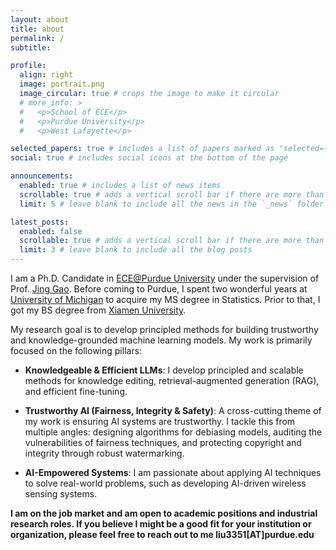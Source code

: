 ```yaml
---
layout: about
title: about
permalink: /
subtitle: 

profile:
  align: right
  image: portrait.png
  image_circular: true # crops the image to make it circular
  # more_info: >
  #   <p>School of ECE</p> 
  #   <p>Purdue University</p> 
  #   <p>West Lafayette</p> 

selected_papers: true # includes a list of papers marked as "selected={true}"
social: true # includes social icons at the bottom of the page

announcements:
  enabled: true # includes a list of news items
  scrollable: true # adds a vertical scroll bar if there are more than 3 news items
  limit: 5 # leave blank to include all the news in the `_news` folder

latest_posts:
  enabled: false
  scrollable: true # adds a vertical scroll bar if there are more than 3 new posts items
  limit: 3 # leave blank to include all the blog posts
---
```


I am a Ph.D. Candidate in [ECE@Purdue University](https://engineering.purdue.edu/ECE) under the supervision of Prof. [Jing Gao](https://engineering.purdue.edu/~jinggao/). Before coming to Purdue, I spent two wonderful years at [University of Michigan](https://nextprof.engin.umich.edu/nextprof-nexus/) to acquire my MS degree in Statistics. Prior to that, I got my BS degree from [Xiamen University](https://en.xmu.edu.cn/main.htm).

<!-- I am interested in building helpful and reliable AI/ML. My current research mainly focuses on building knowledgeable LLMs in efficiency. To this end, I have developed tools to conduct precise and generalizable knowledge update for LLMs. I am also interested in algorithmic fairness and AI safety.  -->

My research goal is to develop principled methods for building trustworthy and knowledge-grounded machine learning models. My work is primarily focused on the following pillars:

- **Knowledgeable & Efficient LLMs**: I develop principled and scalable methods for knowledge editing, 
retrieval-augmented generation (RAG), and efficient fine-tuning.

- **Trustworthy AI (Fairness, Integrity & Safety)**: A cross-cutting theme of my work is ensuring AI systems are trustworthy. I tackle this from multiple angles: designing algorithms for debiasing models, auditing the vulnerabilities of fairness techniques, and protecting copyright and integrity through robust watermarking.

- **AI-Empowered Systems**: I am passionate about applying AI techniques to solve real-world problems, such as developing AI-driven wireless sensing systems.


<!-- 
I am broadly interested in building helpful and reliable AI/ML. My current research focuses on building knowledgeable LLMs in efficiency. To this end, I develop tools to conduct precise and generalizable knowledge update for LLMs. 
I also work on algorithmic fairness and its safety, inverse problems and its applications, and AI-empowered wireless sensing systems. -->

<!-- 
Feel free to drop me an [email](mailto:lliutianc@gmail.com), if you are interested in my research or just want to chat. I am always open to new ideas and collaborations. -->

**I am on the job market and am open to academic positions and industrial research roles. If you believe I might be a good fit for your institution or organization, please feel free to reach out to me liu3351[AT]purdue.edu**

